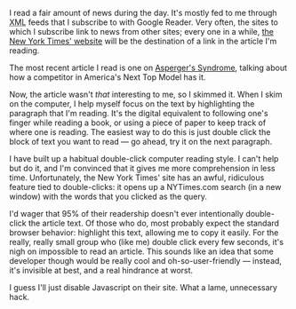 I read a fair amount of news during the day.  It's mostly fed to me through <acronym title="eXtensible Markup Language">XML</acronym> feeds that I subscribe to with Google Reader.  Very often, the sites to which I subscribe link to news from other sites; every one in a while, <a href="http://nytimes.com">the New York Times' website</a> will be the destination of a link in the article I'm reading.

The most recent article I read is one on <a href="http://www.nytimes.com/2007/12/04/health/04well.html?ex=1354510800&en=43391992a37eb3ac&ei=5124&partner=permalink&exprod=permalink">Asperger's Syndrome</a>, talking about how a competitor in America's Next Top Model has it.  

Now, the article wasn't <em>that</em> interesting to me, so I skimmed it.  When I skim on the computer, I help myself focus on the text by highlighting the paragraph that I'm reading.  It's the digital equivalent to following one's finger while reading a book, or using a piece of paper to keep track of where one is reading.  The easiest way to do this is just double click the block of text you want to read &mdash; go ahead, try it on the next paragraph.

I have built up a habitual double-click computer reading style.  I can't help but do it, and I'm convinced that it gives me more comprehension in less time.  Unfortunately, the New York Times' site has an awful, ridiculous feature tied to double-clicks: it opens up a NYTimes.com search (in a new window) with the words that you clicked as the query.

I'd wager that 95% of their readership doesn't ever intentionally double-click the article text.  Of those who do, most probably expect the standard browser behavior: highlight this text, allowing me to copy it easily.  For the really, really small group who (like me) double click every few seconds, it's nigh on impossible to read an article.  This sounds like an idea that some developer though would be really cool and oh-so-user-friendly &mdash; instead, it's invisible at best, and a real hindrance at worst.

I guess I'll just disable Javascript on their site.  What a lame, unnecessary hack.